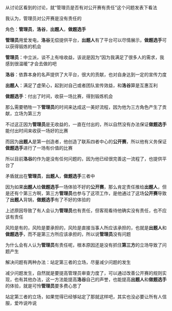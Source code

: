 从讨论区看到的讨论，就“管理员是否有对公开赛有责任”这个问题发表下看法

我认为，管理员对公开赛是没有责任的

角色：**管理员**，**洛谷**，**出题人**，**做题选手**

**管理员**用爱发电，**洛谷**无偿提供平台，**出题人**有了平台可以尽情展示，**做题选手**可以获得锻炼的机会

**管理员**：中立派，谈不上有啥收益，该说是因为“因为我满足了很多人的需求，我感到很温暖”才会去做的吧

**洛谷**：依靠本身的名声提供了大平台，很大的贡献，也对自身达到一定的宣传力度

**出题人**：满足了虚荣心，起到对自己或者团队宣传效益，和**洛谷**算是互惠互利

**做题选手**：付出了时间，收获一场比赛，得到锻炼机会

那么需要牺牲一下**管理员**的时间来达成这一美好流程，因为他为三方角色产生了贡献，立场为第三方

不过这正因为**管理员**是无收益的，一直在付出的，所以自然没有办法保证**做题选手**能付出时间来收获一场好的比赛

而因为**出题人**是第一创造者，他创造了联系四者中心的**公开赛**，所以他有义务保证**做题选手**进行了一场有价值的比赛

所以目前**洛谷**的作为是没有任何问题的，因为他已经很完善这一流程了，也提供平台了

矛盾就出在**管理员**，**出题人**，**做题选手**三者中

因为如果**出题人**给**做题选手**一场体验不好的**公开赛**，那么肯定责任推给**出题人**，但是还有个第三方啊，第三方**管理员**也参与了这项工作，是他通过了这场**公开赛**导致了**出题人**背锅，**做题选手**有了不好的体验的

上述原因导致了有人会认为**管理员**也有责任，但客观看待他确实没有责任，也不应该有责任

风险是有的，风险是要承担的，风险是直接当事人所应该承担的，也就是**出题人**和**做题选手**，而不是第三方所应该承担的，所以说**管理员**没有问题

为什么会有人认为**管理员**有责任呢，根本原因还是没有抓住**第三方**的立场导致了问题产生

解决问题有两种办法：站定第三者的立场，尽量减少问题的发生

减少问题发生，自然就是要提高管理员审查力度了，可以通过改善公开赛的规则实现，也有其他办法，这一方法能提高**洛谷**自己的声誉，也能提高**出题人**和**做题选手**的体验，就是可怜**管理员**要多费心思了

站定第三者的立场，如果觉得已经够站定了那就这样吧，其实也没必要让所有人信服，爱咋说咋说